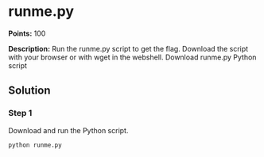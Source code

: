 # runme.py


**Points:** 100

**Description:** Run the runme.py script to get the flag. Download the script with your browser or with wget in the webshell.
Download runme.py Python script

## Solution 

### Step 1

Download and run the Python script. 
```bash
python runme.py
```
